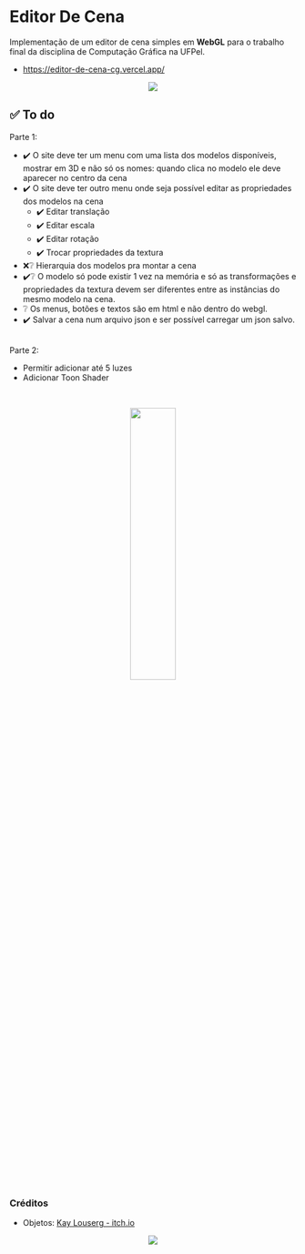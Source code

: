 # Editor De Cena 
Implementação de um editor de cena simples em __WebGL__ para o trabalho final da disciplina de Computação Gráfica na UFPel.

* https://editor-de-cena-cg.vercel.app/

<p align="center">
<img src="https://github.com/bihw/EditorDeCenaCG/assets/76601652/fb382c1a-5de5-45ab-bb91-f5aafbb4a7ce">
</p>


## ✅ To do
Parte 1:
* ✔️ O site deve ter um menu com uma lista dos modelos disponíveis, mostrar em 3D e não só os
nomes: quando clica no modelo ele deve aparecer no centro da cena
* ✔️ O site deve ter outro menu onde seja possível editar as propriedades dos modelos na cena
   * ✔️ Editar translação
   * ✔️ Editar escala
   * ✔️ Editar rotação
   * ✔️ Trocar propriedades da textura
* ❌❔ Hierarquia dos modelos pra montar a cena
* ✔️❔ O modelo só pode existir 1 vez na memória e só as transformações e propriedades da textura
devem ser diferentes entre as instâncias do mesmo modelo na cena.
* ❔ Os menus, botões e textos são em html e não dentro do webgl.
* ✔️ Salvar a cena num arquivo json e ser possível carregar um json salvo.<br><br>

Parte 2:
* Permitir adicionar até 5 luzes
* Adicionar Toon Shader
<br>
<p align="center">
<img src="https://github.com/bihw/EditorDeCenaCG/assets/76601652/896f8479-809c-4175-8779-7bd6a714608c" width="40%" height="35%" >
</p>


### Créditos
* Objetos: <a href="https://kaylousberg.itch.io/halloween-bits">Kay Louserg - itch.io</a>

<p align="center">
<img src=https://github.com/bihw/EditorDeCenaCG/assets/76601652/49a2e844-cb42-4ede-b181-1fa2f2b9bfbd>
</p>
